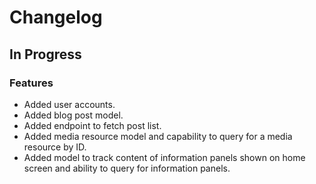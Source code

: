 # Changelog

## In Progress

### Features

* Added user accounts.
* Added blog post model.
* Added endpoint to fetch post list.
* Added media resource model and capability to query for a media resource by ID.
* Added model to track content of information panels shown on home screen and ability to query for information panels.
